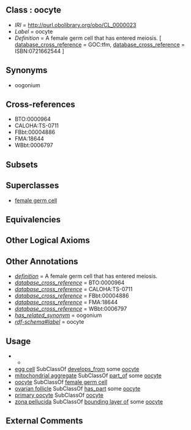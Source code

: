 
## Class : oocyte

 * *IRI* = http://purl.obolibrary.org/obo/CL_0000023
 * *Label* = oocyte
 * *Definition* = A female germ cell that has entered meiosis. [ [database_cross_reference](../../ef/oboInOwl#hasDbXref.md) = GOC:tfm, [database_cross_reference](../../ef/oboInOwl#hasDbXref.md) = ISBN:0721662544 ]

## Synonyms

 * oogonium

## Cross-references

 * BTO:0000964
 * CALOHA:TS-0711
 * FBbt:00004886
 * FMA:18644
 * WBbt:0006797

## Subsets


## Superclasses

 * [female germ cell](../../CL/21/CL_0000021.md)

## Equivalencies


## Other Logical Axioms


## Other Annotations

 * *[definition](../../IAO/15/IAO_0000115.md)* = A female germ cell that has entered meiosis.
 * *[database_cross_reference](../../ef/oboInOwl#hasDbXref.md)* = BTO:0000964
 * *[database_cross_reference](../../ef/oboInOwl#hasDbXref.md)* = CALOHA:TS-0711
 * *[database_cross_reference](../../ef/oboInOwl#hasDbXref.md)* = FBbt:00004886
 * *[database_cross_reference](../../ef/oboInOwl#hasDbXref.md)* = FMA:18644
 * *[database_cross_reference](../../ef/oboInOwl#hasDbXref.md)* = WBbt:0006797
 * *[has_related_synonym](../../ym/oboInOwl#hasRelatedSynonym.md)* = oogonium
 * *[rdf-schema#label](../../el/rdf-schema#label.md)* = oocyte

## Usage

 * -
 * [egg cell](../../CL/25/CL_0000025.md) SubClassOf [develops_from](../../RO/02/RO_0002202.md) some [oocyte](../../CL/23/CL_0000023.md)
 * [mitochondrial aggregate](../../UBERON/06/UBERON_3010306.md) SubClassOf [part_of](../../BFO/50/BFO_0000050.md) some [oocyte](../../CL/23/CL_0000023.md)
 * [oocyte](../../CL/23/CL_0000023.md) SubClassOf [female germ cell](../../CL/21/CL_0000021.md)
 * [ovarian follicle](../../UBERON/05/UBERON_0001305.md) SubClassOf [has_part](../../BFO/51/BFO_0000051.md) some [oocyte](../../CL/23/CL_0000023.md)
 * [primary oocyte](../../CL/54/CL_0000654.md) SubClassOf [oocyte](../../CL/23/CL_0000023.md)
 * [zona pellucida](../../UBERON/86/UBERON_0000086.md) SubClassOf [bounding layer of](../../RO/07/RO_0002007.md) some [oocyte](../../CL/23/CL_0000023.md)

## External Comments

